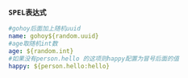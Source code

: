 ### `SPEL表达式`

```yaml
#gohoy后面加上随机uuid
name: gohoy${random.uuid}
#age取随机int数
age: ${random.int}
#如果没有person.hello 的这项则happy配置为冒号后面的值
happy: ${person.hello:hello} 
```

#### 
